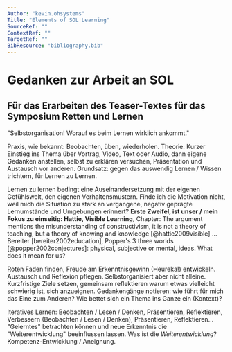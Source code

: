 ```yaml
---
Author: "kevin.ohsystems"
Title: "Elements of SOL Learning"
SourceRef: "" 
ContextRef: ""
TargetRef: ""
BibResource: "bibliography.bib"
---
```



# Gedanken zur Arbeit an SOL
## Für das Erarbeiten des Teaser-Textes für das Symposium Retten und Lernen

"Selbstorganisation! Worauf es beim Lernen wirklich ankommt."

Praxis, wie bekannt: Beobachten, üben, wiederholen.
Theorie: Kurzer Einstieg ins Thema über Vortrag, Video, Text oder Audio, dann eigene Gedanken anstellen, selbst zu erklären versuchen, Präsentation und Austausch vor anderen. Grundsatz: gegen das auswendig Lernen / Wissen trichtern, für Lernen zu Lernen. 

Lernen zu lernen bedingt eine Auseinandersetzung mit der eigenen Gefühlswelt, den eigenen Verhaltensmustern. Finde ich die Motivation nicht, weil mich die Situation zu stark an vergangene, negativ geprägte Lernumstände und Umgebungen erinnert? **Erste Zweifel, ist unser / mein Fokus zu einseitig: Hattie, Visible Learning**, Chapter: The argument mentions the misunderstanding of constructivism, it is not a theory of teaching, but a theory of knowing and knowledge [@hattie2009visible] ... Bereiter [bereiter2002education], Popper's 3 three worlds [@popper2002conjectures]: physical, subjective or mental, ideas. What does it mean for us?

Roten Faden finden, Freude am Erkenntnisgewinn (Heureka!) entwickeln. Austausch und Reflexion pflegen.
Selbstorganisiert aber nicht alleine. Kurzfristige Ziele setzen, gemeinsam reflektieren warum etwas vielleicht schwierig ist, sich anzueignen. Gedankengänge notieren: wie führt für mich das Eine zum Anderen? Wie bettet sich ein Thema ins Ganze ein (Kontext)?

Iteratives Lernen: Beobachten / Lesen / Denken, Präsentieren, Reflektieren, Verbessern (Beobachten / Lesen / Denken), Präsentieren, Reflektieren... "Gelerntes" betrachten können und neue Erkenntnis die "Weiterentwicklung" beeinflussen lassen. Was ist die _Weiterentwicklung_? Kompetenz-Entwicklung / Aneignung.

